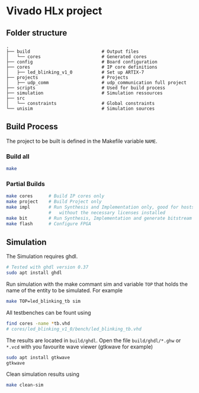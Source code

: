 # Vivado HLx project

## Folder structure
```
.
├── build                           # Output files
│   └── cores                       # Generated cores
├── config                          # Board configuration
├── cores                           # IP core definitions
│   ├── led_blinking_v1_0	        # Set up ARTIX-7
├── projects                        # Projects
│   ├── udp_comm                    # udp_communication full project
├── scripts                         # Used for build process
├── simulation                      # Simulation ressources
├── src
│   └── constraints                 # Global constraints
└── unisim                          # Simulation sources
```

## Build Process
The project to be built is defined in the Makefile variable ```NAME```.

### Build all
```bash
make
```

### Partial Builds
```bash
make cores      # Build IP cores only
make project    # Build Project only
make impl       # Run Synthesis and Implementation only, good for hosts
                #   without the necessary licenses installed
make bit        # Run Synthesis, Implementation and generate bitstream
make flash      # Configure FPGA
```

## Simulation
The Simulation requires ghdl.
```bash
# Tested with ghdl version 0.37
sudo apt install ghdl
```

Run simulation with the make commant sim and variable ```TOP``` that holds the name of the entity to be simulated. For example
```bash
make TOP=led_blinking_tb sim
```

All testbenches can be fount using
```bash
find cores -name *tb.vhd
# cores/led_blinking_v1_0/bench/led_blinking_tb.vhd
```

The results are located in ```build/ghdl```. Open the file ```build/ghdl/*.ghw``` or ```*.vcd``` with you favourite wave viewer (gtkwave for example)
```bash
sudo apt install gtkwave
gtkwave
```

Clean simulation results using
```bash
make clean-sim
```
